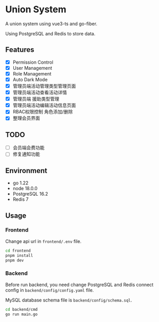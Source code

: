 # Union System

A union system using vue3-ts and go-fiber.

Using PostgreSQL and Redis to store data.

## Features

- [x] Permission Control
- [x] User Management
- [x] Role Management
- [x] Auto Dark Mode
- [x] 管理员端活动管理类型管理页面
- [x] 管理员端活动查看活动详情
- [x] 管理员端 援助类型管理
- [x] 管理员端活动编辑活动信息页面
- [x] RBAC权限控制 角色添加/删除
- [x] 整理会员界面

## TODO

- [ ] 会员端会费功能
- [ ] 修复通知功能

## Environment

- go 1.22
- node 18.0.0
- PostgreSQL 16.2
- Redis 7

## Usage

### Frontend

Change api url in `frontend/.env` file.

```bash
cd frontend
pnpm install
pnpm dev
```

### Backend

Before run backend, you need change PostgreSQL and Redis connect config in `backend/config/config.yaml` file.

MySQL database schema file is `backend/config/schema.sql`.

```bash
cd backend/cmd
go run main.go
```
